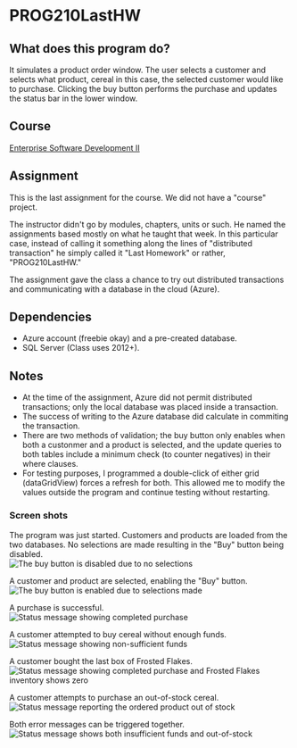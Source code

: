 # PROG210LastHW

## What does this program do?
It simulates a product order window. The user selects a customer and selects what product, cereal in this case, the
selected customer would like to purchase. Clicking the buy button performs the purchase and updates the status bar in the
lower window.

## Course
[Enterprise Software Development II](https://www.bellevuecollege.edu/classes/All/PROG/210)

## Assignment
This is the last assignment for the course. We did not have a "course" project.

The instructor didn't go by modules, chapters, units or such. He named the assignments based mostly on what he taught that
week. In this particular case, instead of calling it something along the lines of "distributed transaction" he simply called it "Last Homework" or rather, "PROG210LastHW."

The assignment gave the class a chance to try out distributed transactions and communicating with a database
in the cloud (Azure).

## Dependencies
- Azure account (freebie okay) and a pre-created database.
- SQL Server (Class uses 2012+).

## Notes
- At the time of the assignment, Azure did not permit distributed transactions; only the local database was placed inside a
  transaction.
- The success of writing to the Azure database did calculate in commiting the transaction.
- There are two methods of validation; the buy button only enables when both a custonmer and a product is selected, and the
  update queries to both tables include a minimum check (to counter negatives) in their where clauses.
- For testing purposes, I programmed a double-click of either grid (dataGridView) forces a refresh for both. This allowed
  me to modify the values outside the program and continue testing without restarting.

### Screen shots

The program was just started. Customers and products are loaded from the two databases. No selections are made resulting
in the "Buy" button being disabled.<br/>
![The buy button is disabled due to no selections](screenshots/disabled.JPG)

A customer and product are selected, enabling the "Buy" button.<br/>
![The buy button is enabled due to selections made](screenshots/enabled.JPG)

A purchase is successful.<br/>
![Status message showing completed purchase](screenshots/succeeded.JPG)

A customer attempted to buy cereal without enough funds.<br/>
![Status message showing non-sufficient funds](screenshots/insufficient.JPG)

A customer bought the last box of Frosted Flakes.<br/>
![Status message showing completed purchase and Frosted Flakes inventory shows zero](last.JPG)

A customer attempts to purchase an out-of-stock cereal.<br/>
![Status message reporting the ordered product out of stock](screenshots/out.JPG)

Both error messages can be triggered together.<br/>
![Status message shows both insufficient funds and out-of-stock](screenshots/errors.JPG)
